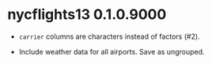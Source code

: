 # nycflights13 0.1.0.9000

* `carrier` columns are characters instead of factors (#2).

* Include weather data for all airports. Save as ungrouped.
